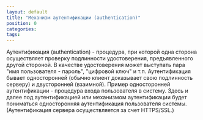 ```yaml
---
layout: default
title: "Механизм аутентификации (authentication)"
position: 0
categories: 
tags: 
---
```


Аутентификация (authentication) - процедура, при которой одна сторона осуществляет проверку подлинности удостоверения, предъявленного другой стороной. В качестве удостоверения может выступать пара "имя пользователя - пароль", "цифровой ключ" и т.п. Аутентификация бывает односторонней (обычно клиент доказывает свою подлинность серверу) и двусторонней (взаимной). Пример односторонней аутентификации - процедура входа пользователя в систему. Здесь и далее под аутентификацией или механизмом аутентификации будет пониматься односторонняя аутентификация пользователя системы. (Аутентификация сервера осуществляется за счет HTTPS/SSL.)

   



 

 


